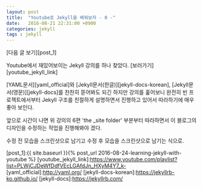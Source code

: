 ```yaml
---
layout: post
title:  "Youtube로 Jekyll을 배워보자 - 0 -"
date:   2016-08-21 22:31:00 +0900
categories: jekyll
tags : jekyll
---
```

[다음 글 보기][post_1]

Youtube에서 재밌어보이는 Jekyll 강의를 하나 찾았다. [보러가기][youtube_jekyll_link]

[YAML문서][yaml_official]와 [Jekyll문서(한글)][jekyll-docs-korean], [Jekyll문서(영문)][jekyll-docs]를 찬찬히 뜯어봐도 되긴 하지만 강의를 훑어보니 완전히 빈 프로젝트에서부터 Jekyll 구조를 친절하게 설명하면서 진행하고 있어서 따라하기에 매우 좋아 보인다.

앞으로 시간이 나면 위 강의의 6편 'the \_site folder' 부분부터 따라하면서 이 블로그의 디자인을 수정하는 작업을 진행해봐야 겠다.

수정 전 모습을 스크린샷으로 남기고 수정 후 모습을 스크린샷으로 남기는 식으로.

[post_1]:{{ site.baseurl }}{% post_url 2016-08-24-learning-jekyll-with-youtube %}
[youtube_jekyll_link]:https://www.youtube.com/playlist?list=PLWjCJDeWfDdfVEcLGAfdJn_HXyM4Y7_k-
[yaml_official]:http://yaml.org/
[jekyll-docs-korean]:https://jekyllrb-ko.github.io/
[jekyll-docs]:https://jekyllrb.com/
